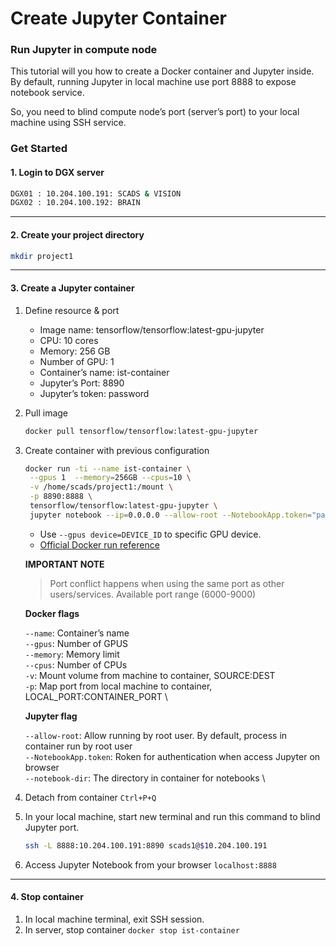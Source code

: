 # Create Jupyter Container

### Run Jupyter in compute node <a href="#run-jupyter-in-compute-node" id="run-jupyter-in-compute-node"></a>

This tutorial will you how to create a Docker container and Jupyter inside. By default, running Jupyter in local machine use port 8888 to expose notebook service.

So, you need to blind compute node’s port (server’s port) to your local machine using SSH service.

### Get Started <a href="#get-started" id="get-started"></a>

#### 1. Login to DGX server <a href="#1-login-to-dgx-server" id="1-login-to-dgx-server"></a>

```bash
DGX01 : 10.204.100.191: SCADS & VISION 
DGX02 : 10.204.100.192: BRAIN
```

***

#### 2. Create your project directory <a href="#2-create-your-project-directory" id="2-create-your-project-directory"></a>

```bash
mkdir project1
```

***

#### 3. Create a Jupyter container <a href="#3-create-a-jupyter-container" id="3-create-a-jupyter-container"></a>

1. Define resource & port
   * Image name: tensorflow/tensorflow:latest-gpu-jupyter
   * CPU: 10 cores
   * Memory: 256 GB
   * Number of GPU: 1
   * Container’s name: ist-container
   * Jupyter’s Port: 8890
   * Jupyter’s token: password
2.  Pull image

    ```bash
    docker pull tensorflow/tensorflow:latest-gpu-jupyter 
    ```
3.  Create container with previous configuration

    ```bash
    docker run -ti --name ist-container \
     --gpus 1  --memory=256GB --cpus=10 \
     -v /home/scads/project1:/mount \
     -p 8890:8888 \
     tensorflow/tensorflow:latest-gpu-jupyter \
     jupyter notebook --ip=0.0.0.0 --allow-root --NotebookApp.token="password" --port 8888 --notebook-dir=/mount
    ```

    * Use `--gpus device=DEVICE_ID` to specific GPU device.
    * [Official Docker run reference](https://docs.docker.com/engine/reference/run/)

    **IMPORTANT NOTE**

    > Port conflict happens when using the same port as other users/services. Available port range (6000-9000)

    **Docker flags**

    `--name`: Container’s name\
    `--gpus`: Number of GPUS\
    `--memory`: Memory limit\
    `--cpus`: Number of CPUs\
    `-v`: Mount volume from machine to container, SOURCE:DEST\
    `-p`: Map port from local machine to container, LOCAL\_PORT:CONTAINER\_PORT \\

    **Jupyter flag**

    `--allow-root`: Allow running by root user. By default, process in container run by root user\
    `--NotebookApp.token`: Roken for authentication when access Jupyter on browser\
    `--notebook-dir`: The directory in container for notebooks \\
4. Detach from container `Ctrl+P+Q`
5.  In your local machine, start new terminal and run this command to blind Jupyter port.

    ```bash
    ssh -L 8888:10.204.100.191:8890 scads1@$10.204.100.191
    ```
6. Access Jupyter Notebook from your browser `localhost:8888`

***

#### 4. Stop container <a href="#4-stop-container" id="4-stop-container"></a>

1. In local machine terminal, exit SSH session.
2. In server, stop container `docker stop ist-container`
